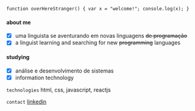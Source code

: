 ```function overHereStranger() { var x = "welcome!"; console.log(x); }```

#### about me
- [x] uma linguista se aventurando em novas linguagens ~~de programação~~
- [x] a linguist learning and searching for new ~~programming~~ languages

#### studying
- [x] análise e desenvolvimento de sistemas 
- [x] information technology

``` technologies ``` 
html, css, javascript, reactjs

``` contact ```
[linkedin](https://www.linkedin.com/in/helena-binoto/)

<!--
**HelenaBinoto/HelenaBinoto** is a ✨ _special_ ✨ repository because its `README.md` (this file) appears on your GitHub profile.

Here are some ideas to get you started:

- 🔭 I’m currently working on ...
- 🌱 I’m currently learning ...
- 👯 I’m looking to collaborate on ...
- 🤔 I’m looking for help with ...
- 💬 Ask me about ...
- 📫 How to reach me: ...
- 😄 Pronouns: ...
- ⚡ Fun fact: ...
-->

